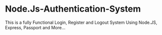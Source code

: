 # Node.Js-Authentication-System

This is a fully Functional Login, Register and Logout System Using Node.JS, Express, Passport and More...
